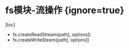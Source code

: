 # fs模块-流操作 {ignore=true}

[toc]

- fs.createReadStream(path[, options])
- fs.createWriteSteam(path[, options])